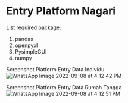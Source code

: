 # Entry Platform Nagari

List required package:
1. pandas
2. openpyxl
3. PysimpleGUI
4. numpy


Screenshot Platform Entry Data Individu
![WhatsApp Image 2022-09-08 at 4 12 42 PM](https://user-images.githubusercontent.com/51189027/189084017-0c9aca60-3936-49ad-b9f0-4c32b76762e5.jpeg)

Screenshot Platform Entry Data Rumah Tangga
![WhatsApp Image 2022-09-08 at 4 12 51 PM](https://user-images.githubusercontent.com/51189027/189084173-9db10ab8-747b-4160-b82a-27580d8d4f76.jpeg)
